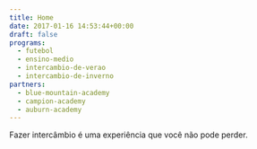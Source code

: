 ```yaml
---
title: Home
date: 2017-01-16 14:53:44+00:00
draft: false
programs:
  - futebol
  - ensino-medio
  - intercambio-de-verao
  - intercambio-de-inverno
partners:
  - blue-mountain-academy
  - campion-academy
  - auburn-academy
---
```


Fazer intercâmbio é  uma experiência que você não pode perder.
